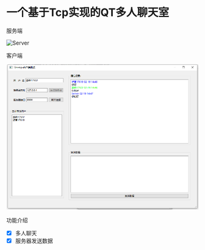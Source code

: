 # 一个基于Tcp实现的QT多人聊天室

服务端

![Server]([png\Server.png](https://github.com/laoyouxiaoyue/C-/blob/main/TcpServer_TcpClient/png/Server.png))

客户端

![image-20240219145009877](https://github.com/laoyouxiaoyue/C-/blob/main/TcpServer_TcpClient/png/Client.png)

功能介绍

- [x] 多人聊天
- [x] 服务器发送数据
